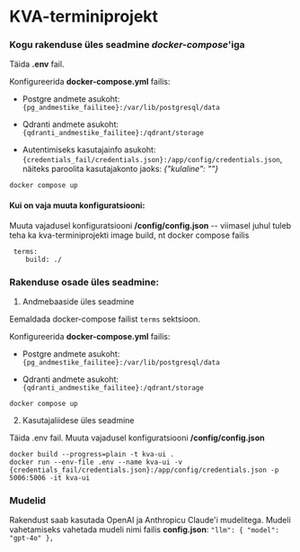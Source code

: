 # KVA-terminiprojekt

### Kogu rakenduse üles seadmine *docker-compose*'iga

Täida **.env** fail.

Konfigureerida **docker-compose.yml** failis: 
* Postgre andmete asukoht: `{pg_andmestike_failitee}:/var/lib/postgresql/data`

* Qdranti andmete asukoht: `{qdranti_andmestike_failitee}:/qdrant/storage`

* Autentimiseks kasutajainfo asukoht: `{credentials_fail/credentials.json}:/app/config/credentials.json`, näiteks paroolita kasutajakonto jaoks:
*{"kulaline": ""}*

~~~
docker compose up
~~~

#### Kui on vaja muuta konfiguratsiooni:
Muuta vajadusel konfiguratsiooni **/config/config.json** -- viimasel juhul tuleb teha ka kva-terminiprojekti image build, nt docker compose failis   
~~~
 terms:
    build: ./
~~~


### Rakenduse osade üles seadmine:

1) Andmebaaside üles seadmine

Eemaldada docker-compose failist `terms` sektsioon.

Konfigureerida **docker-compose.yml** failis: 
* Postgre andmete asukoht: `{pg_andmestike_failitee}:/var/lib/postgresql/data`

* Qdranti andmete asukoht: `{qdranti_andmestike_failitee}:/qdrant/storage`
 
~~~
docker compose up
~~~

2) Kasutajaliidese üles seadmine

Täida .env fail.
Muuta vajadusel konfiguratsiooni **/config/config.json**

~~~
docker build --progress=plain -t kva-ui .
docker run --env-file .env --name kva-ui -v {credentials_fail/credentials.json}:/app/config/credentials.json -p 5006:5006 -it kva-ui
~~~


### Mudelid

Rakendust saab kasutada OpenAI ja Anthropicu Claude'i mudelitega. Mudeli vahetamiseks vahetada mudeli nimi failis **config.json**:
    ```
 "llm": {
        "model": "gpt-4o"
    },
    ```